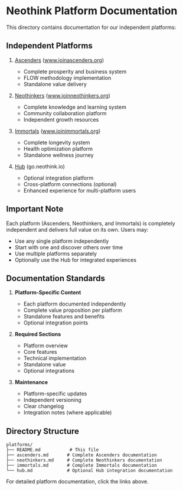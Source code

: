 # Neothink Platform Documentation

This directory contains documentation for our independent platforms:

## Independent Platforms

1. [Ascenders](ascenders.md) (www.joinascenders.org)
   - Complete prosperity and business system
   - FLOW methodology implementation
   - Standalone value delivery

2. [Neothinkers](neothinkers.md) (www.joinneothinkers.org)
   - Complete knowledge and learning system
   - Community collaboration platform
   - Independent growth resources

3. [Immortals](immortals.md) (www.joinimmortals.org)
   - Complete longevity system
   - Health optimization platform
   - Standalone wellness journey

4. [Hub](hub.md) (go.neothink.io)
   - Optional integration platform
   - Cross-platform connections (optional)
   - Enhanced experience for multi-platform users

## Important Note

Each platform (Ascenders, Neothinkers, and Immortals) is completely independent and delivers full value on its own. Users may:
- Use any single platform independently
- Start with one and discover others over time
- Use multiple platforms separately
- Optionally use the Hub for integrated experiences

## Documentation Standards

1. **Platform-Specific Content**
   - Each platform documented independently
   - Complete value proposition per platform
   - Standalone features and benefits
   - Optional integration points

2. **Required Sections**
   - Platform overview
   - Core features
   - Technical implementation
   - Standalone value
   - Optional integrations

3. **Maintenance**
   - Platform-specific updates
   - Independent versioning
   - Clear changelog
   - Integration notes (where applicable)

## Directory Structure

```
platforms/
├── README.md           # This file
├── ascenders.md       # Complete Ascenders documentation
├── neothinkers.md     # Complete Neothinkers documentation
├── immortals.md       # Complete Immortals documentation
└── hub.md             # Optional Hub integration documentation
```

For detailed platform documentation, click the links above. 